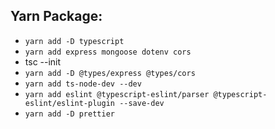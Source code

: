 ## Yarn Package:

- `yarn add -D typescript`
- `yarn add express mongoose dotenv cors`
- tsc --init
- `yarn add -D @types/express @types/cors`
- `yarn add ts-node-dev --dev`
- `yarn add eslint @typescript-eslint/parser @typescript-eslint/eslint-plugin --save-dev`
- `yarn add -D prettier`
